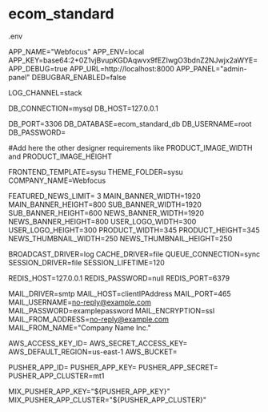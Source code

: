 # ecom_standard

.env

APP_NAME="Webfocus"
APP_ENV=local
APP_KEY=base64:2+0Z1vjBvupKGDAqwvx9fEZIwgO3bdnZ2NJwjx2aWYE=
APP_DEBUG=true
APP_URL=http://localhost:8000
APP_PANEL="admin-panel"
DEBUGBAR_ENABLED=false

LOG_CHANNEL=stack

DB_CONNECTION=mysql
DB_HOST=127.0.0.1

DB_PORT=3306
DB_DATABASE=ecom_standard_db
DB_USERNAME=root
DB_PASSWORD=

#Add here the other designer requirements like PRODUCT_IMAGE_WIDTH and PRODUCT_IMAGE_HEIGHT

FRONTEND_TEMPLATE=sysu
THEME_FOLDER=sysu
COMPANY_NAME=Webfocus

FEATURED_NEWS_LIMIT= 3
MAIN_BANNER_WIDTH=1920
MAIN_BANNER_HEIGHT=800
SUB_BANNER_WIDTH=1920
SUB_BANNER_HEIGHT=600
NEWS_BANNER_WIDTH=1920
NEWS_BANNER_HEIGHT=800
USER_LOGO_WIDTH=300
USER_LOGO_HEIGHT=300
PRODUCT_WIDTH=345
PRODUCT_HEIGHT=345
NEWS_THUMBNAIL_WIDTH=250
NEWS_THUMBNAIL_HEIGHT=250





BROADCAST_DRIVER=log
CACHE_DRIVER=file
QUEUE_CONNECTION=sync
SESSION_DRIVER=file
SESSION_LIFETIME=120

REDIS_HOST=127.0.0.1
REDIS_PASSWORD=null
REDIS_PORT=6379

MAIL_DRIVER=smtp
MAIL_HOST=clientIPAddress
MAIL_PORT=465
MAIL_USERNAME=no-reply@example.com
MAIL_PASSWORD=examplepassword
MAIL_ENCRYPTION=ssl
MAIL_FROM_ADDRESS=no-reply@example.com
MAIL_FROM_NAME="Company Name Inc."


AWS_ACCESS_KEY_ID=
AWS_SECRET_ACCESS_KEY=
AWS_DEFAULT_REGION=us-east-1
AWS_BUCKET=

PUSHER_APP_ID=
PUSHER_APP_KEY=
PUSHER_APP_SECRET=
PUSHER_APP_CLUSTER=mt1

MIX_PUSHER_APP_KEY="${PUSHER_APP_KEY}"
MIX_PUSHER_APP_CLUSTER="${PUSHER_APP_CLUSTER}"
